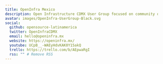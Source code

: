 ```yaml
---
title: OpenInfra Mexico
description: Open Infrastructure CDMX User Group focused on community development across Mexico.
avatar: images/OpenInfra-UserGroup-Black.svg
social:
  github: opensource-latinamerica
  twitter: OpenInfraCDMX
  email: hello@openinfra.mx
  website: https://openinfra.mx/
  youtube: UCpB__-WAEyHdvKAK0Y15akQ
  trello: https://trello.com/b/AEpwaRgI
  rss: "" # Remove RSS
---
```

